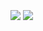 <br/>
<br/>
<br/>
<img src="https://pretty-profile.vercel.app/api/github-stats?username=Nighty3098&theme=ancient" />
<img src="https://pretty-profile.vercel.app/api/github-stats?username=Nighty3098&theme=ancient&langs=true" />
<br/>
<br/>
<br/>
